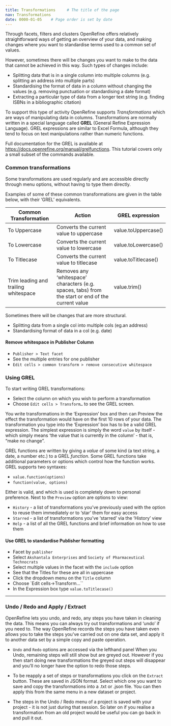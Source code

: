 ```yaml
---
title: Transformations     # The title of the page
nav: Transformations
date: 0000-01-05    # Page order is set by date
---
```


Through facets, filters and clusters OpenRefine offers relatively straightforward ways of getting an overview of your data, and making changes where you want to standardise terms used to a common set of values.

However, sometimes there will be changes you want to make to the data that cannot be achieved in this way. Such types of changes include:

* Splitting data that is in a single column into multiple columns (e.g. splitting an address into multiple parts)
* Standardising the format of data in a column without changing the values (e.g. removing punctuation or standardising a date format)
* Extracting a particular type of data from a longer text string (e.g. finding ISBNs in a bibliographic citation)

To support this type of activity OpenRefine supports _Transformations_  which are ways of manipulating data in columns. Transformations are normally written in a special language called __GREL__ (General Refine Expression Language). GREL expressions are similar to Excel Formula, although they tend to focus on text manipulations rather than numeric functions.

Full documentation for the GREL is available at <https://docs.openrefine.org/manual/grelfunctions>. This tutorial covers only a small subset of the commands available.

### Common transformations
Some transformations are used regularly and are accessible directly through menu options, without having to type them directly.

Examples of some of these common transformations are given in the table below, with their ‘GREL’ equivalents.

Common Transformation | Action                                  | GREL expression |
--------------------- | --------------------------------------- | --------------- |
To Uppercase	        | Converts the current value to uppercase	| value.toUppercase() |
To Lowercase	        | Converts the current value to lowercase |	value.toLowercase() |
To Titlecase	        | Converts the current value to titlecase |	value.toTitlecase() |
Trim leading and trailing whitespace | Removes any ‘whitespace’ characters (e.g. spaces, tabs) from the start or end of the current value | value.trim() |

Sometimes there will be changes that are more structural.
* Splitting data from a single col into multiple cols (eg.an address)
* Standardising format of data in a col (e.g. date)

#### Remove whitespace in Publisher Column

* `Publisher > Text facet`
* See the multiple entries for one publisher
* `Edit cells > common transform > remove consecutive whitespace`

### Using GREL
To start writing GREL transformations:
* Select the column on which you wish to perform a transformation
* Choose `Edit cells > Transform…` to see the GREL screen.

You write transformations in the ‘Expression’ box and then can Preview the effect the transformation would have on the first 10 rows of your data. The transformation you type into the ‘Expression’ box has to be a valid GREL expression. The simplest expression is simply the word `value` by itself - which simply means ‘the value that is
currently in the column’ - that is, “make no change”.

GREL functions are written by giving a _value_ of some kind (a text string, a date, a number etc.) to a
GREL _function_. Some GREL functions take additional parameters or options which control how the
function works. GREL supports two syntaxes:
* `value.function(options)`
* `function(value, options)`

Either is valid, and which is used is completely down to personal preference.
Next to the `Preview` option are options to view:
* `History` - a list of transformations you’ve previously used with the option to reuse them
immediately or to ‘star’ them for easy access
* `Starred` - a list of transformations you’ve ‘starred’ via the ‘History’ view
* `Help` - a list of all the GREL functions and brief information on how to use them

#### Use GREL to standardise Publisher formatting
* Facet by `publisher`
* Select `Akshantala Enterprises` and `Society of Pharmaceutical Technocrats`
* Select multiple values in the facet with the `include` option
* See that the Titles for these are all in uppercase
* Click the dropdown menu on the `Title` column
* Choose `Edit cells->Transform...``
* In the Expression box type `value.toTitlecase()`

------------------

### Undo / Redo and Apply / Extract
OpenRefine lets you undo, and redo, any steps you have taken in cleaning the data. This means you can always try out transformations and ‘undo’ if you need to. The way OpenRefine records the steps you have taken even allows you to take the steps you’ve carried out on one data set, and apply it to another data set by a simple copy and paste operation.

* `Undo` and `Redo` options are accessed via the lefthand panel
When you Undo, remaining steps will still show but are greyed out. However if you then start doing new transformations the greyed out steps will disappear and you’ll no longer have the option to redo those steps.

* To be reapply a set of steps or transformations you click on the `Extract` button. These are saved in JSON format. Select which one you want to save and copy the transformations into a .txt or .json file. You can then apply this from the same menu in a new dataset or project.

* The steps in the Undo / Redo menu of a project is saved with your project - it is not just during that session. So later on if you realise a transformation from an old project would be useful you can go back in and pull it out.
